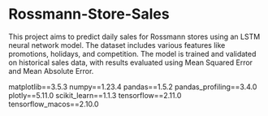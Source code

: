 # Rossmann-Store-Sales
This project aims to predict daily sales for Rossmann stores using an LSTM neural network model. The dataset includes various features like promotions, holidays, and competition. The model is trained and validated on historical sales data, with results evaluated using Mean Squared Error and Mean Absolute Error.

matplotlib==3.5.3
numpy==1.23.4
pandas==1.5.2
pandas_profiling==3.4.0
plotly==5.11.0
scikit_learn==1.1.3
tensorflow==2.11.0
tensorflow_macos==2.10.0

